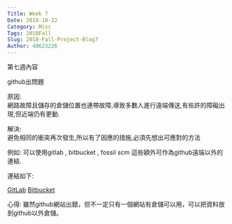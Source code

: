 ```yaml
---
Title: Week 7
Date: 2018-10-22
Category: Misc
Tags: 2018Fall
Slug: 2018-Fall-Project-Blog7
Author: 40623226
---
```


第七週內容
<!-- PELICAN_END_SUMMARY -->

github出問題

原因:  
網路故障且儲存的倉儲位置也連帶故障,導致多數人進行遠端傳送,有些許的障礙出現,但近端仍有更動.

解決:  
避免相同的衝突再次發生,所以有了因應的措施,必須先想出可應對的方法

例如: 可以使用gitlab , bitbucket , fossil scm 這些額外可作為github遠端以外的連結.

連結如下:

[GitLab](https://about.gitlab.com/)
[Bitbucket](https://bitbucket.org/product)

心得: 雖然github網站出錯，但不一定只有一個網站有倉儲可以用，可以把資料放到github以外倉儲。

